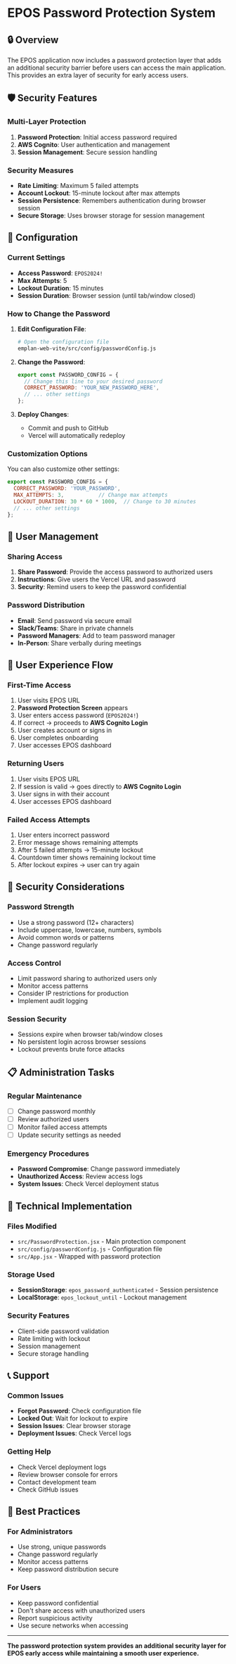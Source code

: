 # EPOS Password Protection System

## 🔒 **Overview**

The EPOS application now includes a password protection layer that adds an additional security barrier before users can access the main application. This provides an extra layer of security for early access users.

## 🛡️ **Security Features**

### **Multi-Layer Protection**
1. **Password Protection**: Initial access password required
2. **AWS Cognito**: User authentication and management
3. **Session Management**: Secure session handling

### **Security Measures**
- **Rate Limiting**: Maximum 5 failed attempts
- **Account Lockout**: 15-minute lockout after max attempts
- **Session Persistence**: Remembers authentication during browser session
- **Secure Storage**: Uses browser storage for session management

## 🔧 **Configuration**

### **Current Settings**
- **Access Password**: `EPOS2024!`
- **Max Attempts**: 5
- **Lockout Duration**: 15 minutes
- **Session Duration**: Browser session (until tab/window closed)

### **How to Change the Password**

1. **Edit Configuration File**:
   ```bash
   # Open the configuration file
   emplan-web-vite/src/config/passwordConfig.js
   ```

2. **Change the Password**:
   ```javascript
   export const PASSWORD_CONFIG = {
     // Change this line to your desired password
     CORRECT_PASSWORD: 'YOUR_NEW_PASSWORD_HERE',
     // ... other settings
   };
   ```

3. **Deploy Changes**:
   - Commit and push to GitHub
   - Vercel will automatically redeploy

### **Customization Options**

You can also customize other settings:

```javascript
export const PASSWORD_CONFIG = {
  CORRECT_PASSWORD: 'YOUR_PASSWORD',
  MAX_ATTEMPTS: 3,           // Change max attempts
  LOCKOUT_DURATION: 30 * 60 * 1000,  // Change to 30 minutes
  // ... other settings
};
```

## 👥 **User Management**

### **Sharing Access**
1. **Share Password**: Provide the access password to authorized users
2. **Instructions**: Give users the Vercel URL and password
3. **Security**: Remind users to keep the password confidential

### **Password Distribution**
- **Email**: Send password via secure email
- **Slack/Teams**: Share in private channels
- **Password Managers**: Add to team password manager
- **In-Person**: Share verbally during meetings

## 🔄 **User Experience Flow**

### **First-Time Access**
1. User visits EPOS URL
2. **Password Protection Screen** appears
3. User enters access password (`EPOS2024!`)
4. If correct → proceeds to **AWS Cognito Login**
5. User creates account or signs in
6. User completes onboarding
7. User accesses EPOS dashboard

### **Returning Users**
1. User visits EPOS URL
2. If session is valid → goes directly to **AWS Cognito Login**
3. User signs in with their account
4. User accesses EPOS dashboard

### **Failed Access Attempts**
1. User enters incorrect password
2. Error message shows remaining attempts
3. After 5 failed attempts → 15-minute lockout
4. Countdown timer shows remaining lockout time
5. After lockout expires → user can try again

## 🚨 **Security Considerations**

### **Password Strength**
- Use a strong password (12+ characters)
- Include uppercase, lowercase, numbers, symbols
- Avoid common words or patterns
- Change password regularly

### **Access Control**
- Limit password sharing to authorized users only
- Monitor access patterns
- Consider IP restrictions for production
- Implement audit logging

### **Session Security**
- Sessions expire when browser tab/window closes
- No persistent login across browser sessions
- Lockout prevents brute force attacks

## 📋 **Administration Tasks**

### **Regular Maintenance**
- [ ] Change password monthly
- [ ] Review authorized users
- [ ] Monitor failed access attempts
- [ ] Update security settings as needed

### **Emergency Procedures**
- **Password Compromise**: Change password immediately
- **Unauthorized Access**: Review access logs
- **System Issues**: Check Vercel deployment status

## 🔧 **Technical Implementation**

### **Files Modified**
- `src/PasswordProtection.jsx` - Main protection component
- `src/config/passwordConfig.js` - Configuration file
- `src/App.jsx` - Wrapped with password protection

### **Storage Used**
- **SessionStorage**: `epos_password_authenticated` - Session persistence
- **LocalStorage**: `epos_lockout_until` - Lockout management

### **Security Features**
- Client-side password validation
- Rate limiting with lockout
- Session management
- Secure storage handling

## 📞 **Support**

### **Common Issues**
- **Forgot Password**: Check configuration file
- **Locked Out**: Wait for lockout to expire
- **Session Issues**: Clear browser storage
- **Deployment Issues**: Check Vercel logs

### **Getting Help**
- Check Vercel deployment logs
- Review browser console for errors
- Contact development team
- Check GitHub issues

## 🎯 **Best Practices**

### **For Administrators**
- Use strong, unique passwords
- Change password regularly
- Monitor access patterns
- Keep password distribution secure

### **For Users**
- Keep password confidential
- Don't share access with unauthorized users
- Report suspicious activity
- Use secure networks when accessing

---

**The password protection system provides an additional security layer for EPOS early access while maintaining a smooth user experience.**
